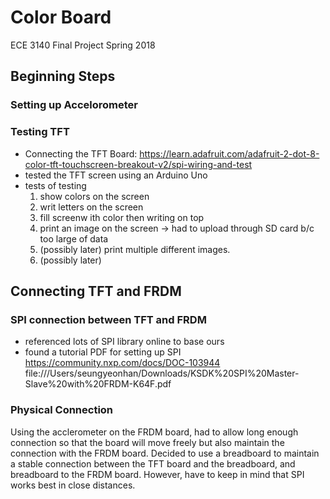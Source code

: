 # Color Board 
ECE 3140 Final Project Spring 2018

## Beginning Steps
### Setting up Accelorometer 
### Testing TFT
- Connecting the TFT Board: 
  https://learn.adafruit.com/adafruit-2-dot-8-color-tft-touchscreen-breakout-v2/spi-wiring-and-test
- tested the TFT screen using an Arduino Uno
- tests of testing
  1. show colors on the screen
  2. writ letters on the screen
  3. fill screenw ith color then writing on top
  4. print an image on the screen
     -> had to upload through SD card b/c too large of data
  5. (possibly later) print multiple different images. 
  6. (possibly later) 

 
## Connecting TFT and FRDM   
### SPI connection between TFT and FRDM
- referenced lots of SPI library online to base ours
- found a tutorial PDF for setting up SPI
    https://community.nxp.com/docs/DOC-103944
    file:///Users/seungyeonhan/Downloads/KSDK%20SPI%20Master-Slave%20with%20FRDM-K64F.pdf
### Physical Connection
Using the acclerometer on the FRDM board, had to allow long enough connection so that the board will move freely but also maintain the connection with the FRDM board. Decided to use a breadboard to maintain a stable connection between the TFT board and the breadboard, and breadboard to the FRDM board. However, have to keep in mind that SPI works best in close distances. 
  

